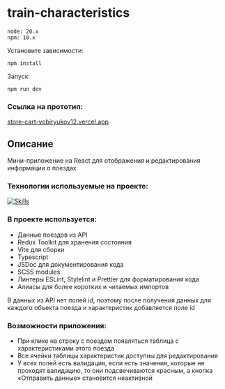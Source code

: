 # train-characteristics

```
node: 20.x
npm: 10.x
```
Установите зависимости:
```
npm install
```
Запуск:
```
npm run dev
```

### Ссылка на прототип:

[store-cart-vobiryukov12.vercel.app](https://store-cart-vobiryukov12.vercel.app/)

## Описание
Мини-приложение на React для отображения и редактирования информации о поездах

### Технологии используемые на проекте:
[![Skills](https://skillicons.dev/icons?i=react,ts,redux,scss,vite)](https://skillicons.dev)

### В проекте используется:
- Данные поездов из API
- Redux Toolkit для хранения состояния
- Vite для сборки
- Typescript
- JSDoc для документирования кода
- SCSS modules
- Линтеры ESLint, Stylelint и Prettier для форматирования кода
- Алиасы для более коротких и читаемых импортов

В данных из API нет полей id, поэтому после получения данных для каждого объекта поезда и характеристик добавляется поле id

### Возможности приложения:

- При клике на строку с поездом появляться таблица с характеристиками этого поезда
- Все ячейки таблицы характеристик доступны для редактирования
- У всех полей есть валидация, если есть значения, которые не проходят валидацию, то они подсвечиваются красным, а кнопка «Отправить данные» становится неактивной
